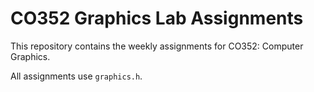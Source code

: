 # CO352 Graphics Lab Assignments

This repository contains the weekly assignments for CO352: Computer Graphics. 

All assignments use `graphics.h`.

